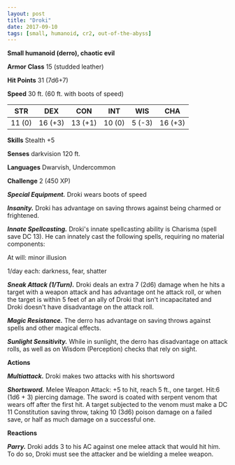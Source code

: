 ```yaml
---
layout: post
title: "Droki"
date: 2017-09-10
tags: [small, humanoid, cr2, out-of-the-abyss]
---
```


**Small humanoid (derro), chaotic evil**

**Armor Class** 15 (studded leather)

**Hit Points** 31 (7d6+7)

**Speed** 30 ft. (60 ft. with boots of speed)

|   STR   |   DEX   |   CON   |   INT   |   WIS   |   CHA   |
|:-----:|:-----:|:-----:|:-----:|:-----:|:-----:|
| 11 (0) | 16 (+3) | 13 (+1) | 10 (0) | 5 (-3) | 16 (+3) |

**Skills** Stealth +5

**Senses** darkvision 120 ft.

**Languages** Dwarvish, Undercommon

**Challenge** 2 (450 XP)

***Special Equipment.*** Droki wears boots of speed

***Insanity.*** Droki has advantage on saving throws against being charmed or frightened.

***Innate Spellcasting.*** Droki's innate spellcasting ability is Charisma (spell save DC 13). He can innately cast the following spells, requiring no material components:

At will: minor illusion

1/day each: darkness, fear, shatter

***Sneak Attack (1/Turn).*** Droki deals an extra 7 (2d6) damage when he hits a target with a weapon attack and has advantage ont he attack roll, or when the target is within 5 feet of an ally of Droki that isn't incapacitated and Droki doesn't have disadvantage on the attack roll.

***Magic Resistance.*** The derro has advantage on saving throws against spells and other magical effects.

***Sunlight Sensitivity.*** While in sunlight, the derro has disadvantage on attack rolls, as well as on Wisdom (Perception) checks that rely on sight.

**Actions**

***Multiattack.*** Droki makes two attacks with his shortsword

***Shortsword.*** Melee Weapon Attack: +5 to hit, reach 5 ft., one target. Hit:6 (1d6 + 3) piercing damage. The sword is coated with serpent venom that wears off after the first hit. A target subjected to the venom must make a DC 11 Constitution saving throw, taking 10 (3d6) poison damage on a failed save, or half as much damage on a successful one.

**Reactions**

***Parry.*** Droki adds 3 to his AC against one melee attack that would hit him. To do so, Droki must see the attacker and be wielding a melee weapon.

